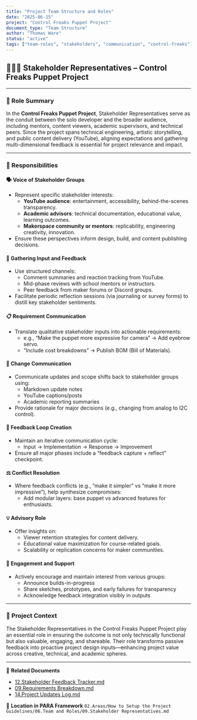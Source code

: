 ```yaml
---
title: "Project Team Structure and Roles"
date: "2025-06-15"
project: "Control Freaks Puppet Project"
document_type: "Team Structure"
author: "Thomas Ware"
status: "active"
tags: ["team-roles", "stakeholders", "communication", "control-freaks"]
---
```


## 🧑‍🤝‍🧑 Stakeholder Representatives – Control Freaks Puppet Project

---

### 🎯 Role Summary

In the **Control Freaks Puppet Project**, Stakeholder Representatives serve as the conduit between the solo developer and the broader audience, including mentors, content viewers, academic supervisors, and technical peers. Since the project spans technical engineering, artistic storytelling, and public content delivery (YouTube), aligning expectations and gathering multi-dimensional feedback is essential for project relevance and impact.

---

### 📌 Responsibilities

#### 🗣️ Voice of Stakeholder Groups
- Represent specific stakeholder interests:
  - **YouTube audience**: entertainment, accessibility, behind-the-scenes transparency.
  - **Academic advisors**: technical documentation, educational value, learning outcomes.
  - **Makerspace community or mentors**: replicability, engineering creativity, innovation.
- Ensure these perspectives inform design, build, and content publishing decisions.

#### 📝 Gathering Input and Feedback
- Use structured channels:
  - Comment summaries and reaction tracking from YouTube.
  - Mid-phase reviews with school mentors or instructors.
  - Peer feedback from maker forums or Discord groups.
- Facilitate periodic reflection sessions (via journaling or survey forms) to distill key stakeholder sentiments.

#### 📋 Requirement Communication
- Translate qualitative stakeholder inputs into actionable requirements:
  - e.g., “Make the puppet more expressive for camera” → Add eyebrow servo.
  - “Include cost breakdowns” → Publish BOM (Bill of Materials).

#### 🔄 Change Communication
- Communicate updates and scope shifts back to stakeholder groups using:
  - Markdown update notes
  - YouTube captions/posts
  - Academic reporting summaries
- Provide rationale for major decisions (e.g., changing from analog to I2C control).

#### 🔁 Feedback Loop Creation
- Maintain an iterative communication cycle:
  - Input → Implementation → Response → Improvement
- Ensure all major phases include a “feedback capture + reflect” checkpoint.

#### ⚖️ Conflict Resolution
- Where feedback conflicts (e.g., “make it simpler” vs “make it more impressive”), help synthesize compromises:
  - Add modular layers: base puppet vs advanced features for enthusiasts.

#### 💡 Advisory Role
- Offer insights on:
  - Viewer retention strategies for content delivery.
  - Educational value maximization for course-related goals.
  - Scalability or replication concerns for maker communities.

#### 🤝 Engagement and Support
- Actively encourage and maintain interest from various groups:
  - Announce builds-in-progress
  - Share sketches, prototypes, and early failures for transparency
  - Acknowledge feedback integration visibly in outputs

---

### 🧾 Project Context

The Stakeholder Representatives in the Control Freaks Puppet Project play an essential role in ensuring the outcome is not only technically functional but also valuable, engaging, and shareable. Their role transforms passive feedback into proactive project design inputs—enhancing project value across creative, technical, and academic spheres.

---

🔗 **Related Documents**
- [12.Stakeholder Feedback Tracker.md](12.Stakeholder%20Feedback%20Tracker.md)
- [09.Requirements Breakdown.md](09.Requirements%20Breakdown.md)
- [14.Project Updates Log.md](14.Project%20Updates%20Log.md)

📁 **Location in PARA Framework**
`02.Areas/How to Setup the Project Guidelines/06.Team and Roles/09.Stakeholder Representatives.md`
